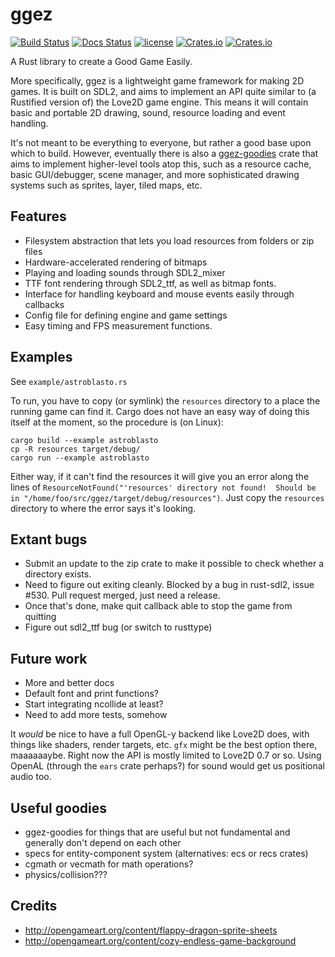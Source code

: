 # ggez
[![Build Status](https://travis-ci.org/ggez/ggez.svg?branch=master)](https://travis-ci.org/ggez/ggez) [![Docs Status](https://docs.rs/ggez/badge.svg)](https://docs.rs/ggez) [![license](http://img.shields.io/badge/license-MIT-blue.svg)](https://github.com/svenstaro/ggez/blob/master/LICENSE) [![Crates.io](https://img.shields.io/crates/v/ggez.svg)](https://crates.io/crates/ggez) [![Crates.io](https://img.shields.io/crates/d/ggez.svg)](https://crates.io/crates/ggez)

A Rust library to create a Good Game Easily.

More specifically, ggez is a lightweight game framework for making 2D games.  It is built on SDL2, and aims to
implement an API quite similar to (a Rustified version of) the Love2D game engine.  This means it will contain
basic and portable 2D drawing, sound, resource loading and event handling.

It's not meant to be everything to everyone, but rather a good base upon which to build.  However, eventually
there is also a [ggez-goodies](https://github.com/ggez/ggez-goodies) crate that aims to implement higher-level 
tools atop this, such as a resource cache, basic GUI/debugger, scene manager, and more sophisticated drawing 
systems such as sprites, layer, tiled maps, etc.


## Features

* Filesystem abstraction that lets you load resources from folders or zip files
* Hardware-accelerated rendering of bitmaps
* Playing and loading sounds through SDL2_mixer
* TTF font rendering through SDL2_ttf, as well as bitmap fonts.
* Interface for handling keyboard and mouse events easily through callbacks
* Config file for defining engine and game settings
* Easy timing and FPS measurement functions.

## Examples

See `example/astroblasto.rs`

To run, you have to copy (or symlink) the `resources` directory to a
place the running game can find it.  Cargo does not have an easy way
of doing this itself at the moment, so the procedure is (on Linux):

```
cargo build --example astroblasto
cp -R resources target/debug/
cargo run --example astroblasto
```

Either way, if it can't find the resources it will give you an error
along the lines of `ResourceNotFound("'resources' directory not
found!  Should be in "/home/foo/src/ggez/target/debug/resources")`.
Just copy the `resources` directory to where the error says it's
looking.

## Extant bugs

* Submit an update to the zip crate to make it possible to check whether a directory exists.
* Need to figure out exiting cleanly.  Blocked by a bug in rust-sdl2, issue #530.  Pull request merged, just need a release.
* Once that's done, make quit callback able to stop the game from quitting
* Figure out sdl2_ttf bug (or switch to rusttype)


## Future work

* More and better docs
* Default font and print functions?
* Start integrating ncollide at least?
* Need to add more tests, somehow

It *would* be nice to have a full OpenGL-y backend like Love2D does, with things like shaders, render targets,
etc.  `gfx` might be the best option there, maaaaaaybe.  Right now the API is mostly limited to Love2D 0.7 or so.  Using OpenAL (through the `ears` crate perhaps?)
for sound would get us positional audio too.  

## Useful goodies

* ggez-goodies for things that are useful but not fundamental and generally don't depend on each other
* specs for entity-component system (alternatives: ecs or recs crates)
* cgmath or vecmath for math operations?
* physics/collision???

## Credits

* http://opengameart.org/content/flappy-dragon-sprite-sheets
* http://opengameart.org/content/cozy-endless-game-background
